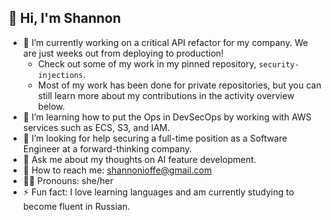 ## 👋 Hi, I'm Shannon

- 🔭 I’m currently working on a critical API refactor for my company. We are just weeks out from deploying to production!
  - Check out some of my work in my pinned repository, `security-injections`.
  - Most of my work has been done for private repositories, but you can still learn more about my contributions in the activity overview below.
- 🌱 I’m learning how to put the Ops in DevSecOps by working with AWS services such as ECS, S3, and IAM.
- 🤔 I’m looking for help securing a full-time position as a Software Engineer at a forward-thinking company.
- 💭 Ask me about my thoughts on AI feature development.
- 💌 How to reach me: shannonioffe@gmail.com
- 👩‍💻 Pronouns: she/her
- ⚡ Fun fact: I love learning languages and am currently studying to become fluent in Russian.
